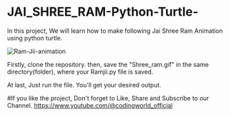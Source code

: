 # JAI_SHREE_RAM-Python-Turtle-
In this project, We will learn how to make following Jai Shree Ram Animation using python turtle. 

![Ram-Jii-animation](https://github.com/user-attachments/assets/fa611047-d1f2-49d3-99f4-76f67555ab99)

Firstly, clone the repository.
then, save the "Shree_ram.gif" in the same directory(folder), where your Ramjii.py file is saved.

At last, Just run the file. You'll get your desired output.

#If you like the project, Don't forget to Like, Share and Subscribe to our Channel. 
https://www.youtube.com/@codingworld_official
